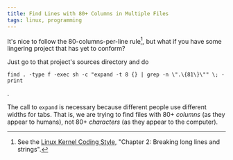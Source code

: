 ```yaml
---
title: Find Lines with 80+ Columns in Multiple Files
tags: linux, programming
---
```


It's nice to follow the 80-columns-per-line rule[^lkcs], but what if you have some lingering project that has yet to conform?

Just go to that project's sources directory and do

```{.numberLines}
find . -type f -exec sh -c "expand -t 8 {} | grep -n \".\{81\}\"" \; -print
```

.

The call to `expand` is necessary because different people use different widths for tabs.
That is, we are trying to find files with 80+ *columns* (as they appear to humans), not 80+ *characters* (as they appear to the computer).

[^lkcs]: See the [Linux Kernel Coding Style](https://www.kernel.org/doc/Documentation/CodingStyle), "Chapter 2: Breaking long lines and strings".
